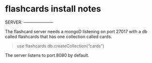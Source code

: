 # flashcards install notes


SERVER:
———————

The flashcard server needs a mongoD listening on port 27017 with a db called flashcards that has one collection called cards.

>use flashcards
>db.createCollection(“cards”)

The server listens to port 8080 by default.
